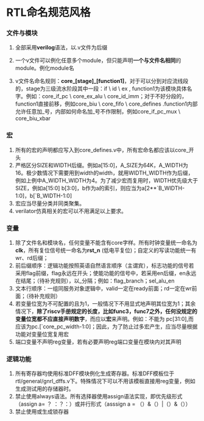 # RTL命名规范风格

### 文件与模块

1. 全部采用**verilog**语法，以.v文件为后缀

2. 一个v文件可以例化任意多个module，但只能声明**一个与文件名相同**的module。例化module名

3. v文件名命名规则：**core\_[stage]\_[function1]**，对于可以分到对应流线段的，stage为三级流水阶段其中一段：if \ id \ ex , function1为该模块具体名字。例如：core_if_pc \ core_ex_alu \ core_id_imm；对于不好分段的，function1直接前移，例如core_biu \ core_fifo \  core_defines    .function1内部允许任意加_号，内部如何命名加\_号不作限制，例如core\_if_pc_mux \ core_biu_xbar

### 宏

1. 所有的宏的声明都应写入到core_defines.v中，所有宏命名都应该以core_开头
2. 严格区分SIZE和WIDTH后缀。例如a[15:0]，A_SIZE为64K，A_WIDTH为16。极少数情况下需要用到width的width，就用WIDTH_WIDTH作为后缀，例如上例中A_WIDTH_WIDTH为4。为了减少宏而复用时，WIDTH优先级大于SIZE，例如a[15:0] b[3:0]，b作为a的索引，则应当为a[2**\`B_WIDTH-1:0]，b[`B_WIDTH-1:0]
3. 宏应当尽量分类并同类聚集。
4. verilator仿真相关的宏可以不用满足以上要求。

### 变量

1. 除了文件名和模块名，任何变量不能含有core字样。所有时钟变量统一命名为**clk**，所有复位信号统一命名为**rst_n** (低电平复位)；自定义的写读功能统一有wr、rd后缀；
2. 前后缀顺序：逻辑功能按照英语自然语言顺序（主谓宾），标志功能的信号若采用flag前缀，flag永远在开头；使能功能的信号中，若采用en后缀，en永远在结尾；（待补充规则），以_分隔；例如：flag\_branch；sel_alu_en
3. 文本行顺序：一组同服务对象逻辑中，valid一定在ready前面；rd一定在wr前面；（待补充规则）
4. 若变量位宽为不可配置的且为1，一般情况下不用显式地声明其位宽为1；其余情况下，**除了riscv手册规定的长度，比如func3，func7之外，任何没规定的变量位宽都不应直接声明数字**，而应以**宏**来声明。例如：不能为 pc[31:0],而应该为pc.[`core_pc_width-1:0]；因此，为了防止过多宏产生，应当尽量根据功能对变量位宽复用宏
5. 端口变量不声明reg变量，若有必要声明reg端口变量在模块内对其声明

###  逻辑功能

1. 所有寄存器均使用标准DFF模块例化生成寄存器。标准DFF模板位于rtl/general/gnrl_dffs.v下。特殊情况下可以不用该模板直接用reg变量，例如生成测试用的存储器时。
2. 禁止使用always语法。所有选择器使用assign语法实现，即优先级形式（assign a= ？ ：？：）或并行形式（asssign a = （）&（）|（）&（））
3. 禁止使用或生成锁存器